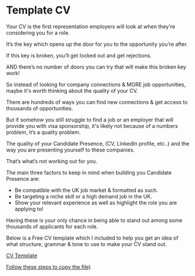 # Template CV

Your CV is the first representation employers will look at when they're considering you for a role.

It’s the key which opens up the door for you to the opportunity you’re after.

If this key is broken, you’ll get locked out and get rejections.

AND there’s no number of doors you can try that will make this broken key work!

So instead of looking for company connections & MORE job opportunities, maybe it's worth thinking about the quality of your CV.

There are hundreds of ways you can find new connections & get access to thousands of opportunities.

But if somehow you still struggle to find a job or an employer that will provide you with visa sponsorship, it's likely not because of a numbers problem, it’s a quality problem.

The quality of your Candidate Presence, (CV, LinkedIn profile, etc..) and the way you are presenting yourself to these companies.

That’s what’s not working out for you.

The main three factors to keep in mind when building you Candidate Presence are: 

- Be compatible with the UK job market & formatted as such.
- Be targeting a niche skill or a high demand job in the UK.
- Show your relevant experience as well as highlight the role you are applying to!

Having these is your only chance in being able to stand out among some thousands of applicants for each role.

Below is a Free CV template which I included to help you get an idea of what structure, grammar & tone to use to make your CV stand out.

[CV Template](https://docs.google.com/document/d/1cAFiMi2GotaSwqrEIOfNHLtQZHbqGe9GLURGpVPsBqw/)

[Follow these steps to copy the file)](https://support.google.com/docs/answer/49114?hl=en-GB&co=GENIE.Platform%3DDesktop#zippy=%2Cmake-a-copy-of-a-file)
